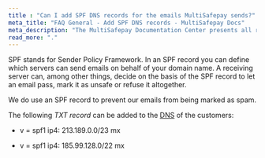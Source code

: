 ```yaml
---
title : "Can I add SPF DNS records for the emails MultiSafepay sends?"
meta_title: "FAQ General - Add SPF DNS records - MultiSafepay Docs"
meta_description: "The MultiSafepay Documentation Center presents all relevant information about our Plugins and API. You can also find support pages for Payment Methods, Tools and General Questions as well as the contact details of our Support and Integration Teams."
read_more: "."
---
```


SPF stands for Sender Policy Framework. In an SPF record you can define which servers can send emails on behalf of your domain name. A receiving server can, among other things, decide on the basis of the SPF record to let an email pass, mark it as unsafe or refuse it altogether.

We do use an SPF record to prevent our emails from being marked as spam.

The following _TXT record_ can be added to the [DNS](https://nl.wikipedia.org/wiki/Domain_Name_System) of the customers:

* v = spf1 ip4: 213.189.0.0/23 mx

* v = spf1 ip4: 185.99.128.0/22 mx
